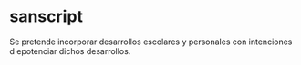 # sanscript
Se pretende incorporar desarrollos escolares y personales con intenciones d epotenciar dichos desarrollos.
